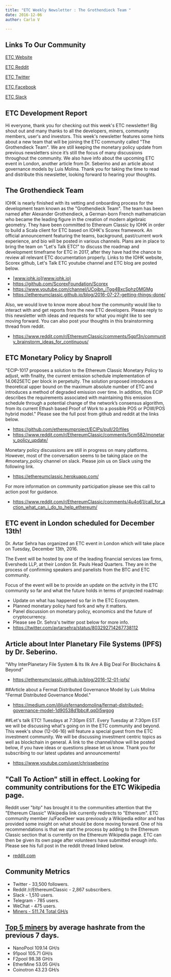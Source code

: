 ```yaml
---
title: "ETC Weekly Newsletter : The Grothendieck Team "
date: 2016-12-06
author: Carlo V

---
```



## Links To Our Community

[ETC Website](https://ethereumclassic.github.io/)

[ETC Reddit](https://www.reddit.com/r/EthereumClassic/)

[ETC Twitter](http://twitter.com/eth_classic)

[ETC Facebook](https://www.facebook.com/EthereumClassicETC/)

[ETC Slack](https://ethereumclassic.herokuapp.com/)

## ETC Development Report

Hi everyone, thank you for checking out this week's ETC newsletter! Big shout out and many thanks to all the developers, miners, community members, user's and investors. This week's newsletter features some hints about a new team that will be joining the ETC community called "The Grothendieck Team". We are still keeping the monetary policy update from previous newsletters since it’s still the focus of many discussions throughout the community. We also have info about the upcoming ETC event in London, another article from Dr. Seberino and an article about governance models by Luis Molina. Thank you for taking the time to read and distribute this newsletter, looking forward to hearing your thoughts.

## The Grothendieck Team
IOHK is nearly finished with its vetting and onboarding process for the development team known as the "Grothendieck Team". The team has been named after Alexander Grothendieck, a German-born French mathematician who became the leading figure in the creation of modern algebraic geometry. They have been committed to Ethereum Classic by IOHK in order to build a Scala client for ETC based on IOHK's Scorex framework. An official announcement featuring the teams, background, past/current work experience, and bio will be posted in various channels. Plans are in place to bring the team on "Let's Talk ETC!" to discuss the roadmap and development timeframe for ETC in 2017, after they have had the chance to review all relevant ETC documentation properly. Links to the IOHK website, Scorex github, Let's Talk ETC youtube channel and ETC blog are posted below.

* [www.iohk.io](www.iohk.io) 
* https://github.com/ScorexFoundation/Scorex
* https://www.youtube.com/channel/UCojbn_iTgg4BxcSphz0MGMg
* https://ethereumclassic.github.io/blog/2016-07-27-getting-things-done/

Also, we would love to know more about how the community would like to interact with and get reports from the new ETC developers. Please reply to this newsletter with ideas and requests for what you might like to see moving forward. You can also post your thoughts in this brainstorming thread from reddit.

* https://www.reddit.com/r/EthereumClassic/comments/5gpf3n/community_brainstorm_ideas_for_continuous/

## ETC Monetary Policy by Snaproll 
"ECIP-1017 proposes a solution to the Ethereum Classic Monetary Policy to adjust, with finality, the current emission schedule implementation of 14.0625ETC per block in perpetuity. The solution proposed introduces a theoretical upper bound on the maximum absolute number of ETC and introduces a method of degraded emission over time. In addition, this ECIP describes the requirements associated with maintaining this emission schedule through a potential change of the network’s consensus algorithm, from its current Ethash based Proof of Work to a possible POS or POW/POS hybrid model." Please see the full post from github and reddit at the links below. 

* https://github.com/ethereumproject/ECIPs/pull/20/files
* https://www.reddit.com/r/EthereumClassic/comments/5cm582/monetary_policy_update/

Monetary policy discussions are still in progress on many platforms. However, most of the conversation seems to be taking place on the #monetary_policy channel on slack. 
Please join us on Slack using the following link. 

* https://ethereumclassic.herokuapp.com/

For more information on community participation please see this call to action post for guidance.

* https://www.reddit.com/r/EthereumClassic/comments/4u4o61/call_for_action_what_can_i_do_to_help_ethereum/


## ETC event in London scheduled for December 13th!

Dr. Avtar Sehra has organized an ETC event in London which will take place on Tuesday, December 13th, 2016. 

The Event will be hosted by one of the leading financial services law firms, Eversheds LLP, at their London St. Pauls Head Quarters. They are in the process of confirming speakers and panelists from the BTC and ETC community.

Focus of the event will be to provide an update on the activity in the ETC community so far and what the future holds in terms of projected roadmap: 

* Update on what has happened so far in the ETC Ecosystem. 
* Planned monetary policy hard fork and why it matters.
* Panel discussion on monetary policy, economics and the future of cryptocurrency.
* Please see Dr. Sehra's twitter post below for more info.
* https://twitter.com/avtarsehra/status/803292714267738112

## Article about Inter Planetary File Systems (IPFS) by Dr. Seberino.
"Why InterPlanetary File System & Its Ilk Are A Big Deal For Blockchains & Beyond"

* https://ethereumclassic.github.io/blog/2016-12-01-ipfs/


##Article about a Fermat Distributed Governance Model by Luis Molina
"Fermat Distributed Governance Model."

* https://medium.com/@luisfernandomolina/fermat-distributed-governance-model-1d90538d1bbc#.qq0i5wgog

##Let's talk ETC! Tuesdays at 7:30pm EST.
Every Tuesday at 7:30pm EST we will be discussing what's going on in the ETC community and beyond. This week's show (12-06-16) will feature a special guest from the ETC investment community. We will be discussing investment centric topics as well as blockchain in general. A link to the channel/show will be posted below, if you have ideas or questions please let us know. Thank you for subscribing to our latest updates and announcements!

* https://www.youtube.com/user/chrisseberino

## "Call To Action" still in effect. Looking for community contributions for the ETC Wikipedia page.
Reddit user "bitp" has brought it to the communities attention that the "Ethereum Classic" Wikipedia link currently redirects to "Ethereum". ETC community member /u/FaceDeer was previously a Wikipedia editor and has provided some insight on what should be done moving forward. One of his recommendations is that we start the process by adding to the Ethereum Classic section that is currently on the Ethereum Wikipedia page. ETC can then be given its own page after volunteers have submitted enough info. Please see his full post in the reddit thread linked below.

* [reddit.com](https://www.reddit.com/r/EthereumClassic/comments/5bsj3c/ethereum_classic_redirects_to_ethereum_on/)

## Community Metrics

* Twitter - 33,500 followers.
* Reddit /r/EthereumClassic - 2,867 subscribers.
* Slack - 1,510 users.
* Telegram - 785 users.
* WeChat - 475 users.
* [Miners - 511.74 Total GH/s](https://gastracker.io/stats/miners)

## [Top 5 miners](https://gastracker.io/stats/miners) by average hashrate from the previous 7 days.

* NanoPool 109.14 GH/s
* 91pool 105.71 GH/s
* F2pool 98.38 GH/s
* EtherMine 53.05 GH/s
* Coinotron 43.23 GH/s
